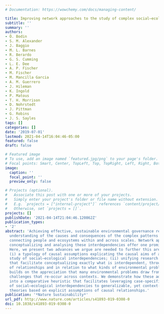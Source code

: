 ```yaml
---
# Documentation: https://wowchemy.com/docs/managing-content/

title: Improving network approaches to the study of complex social–ecological interdependencies
subtitle: ''
summary: ''
authors:
- Ö. Bodin
- S. M. Alexander
- J. Baggio
- M. L. Barnes
- R. Berardo
- G. S. Cumming
- L. E. Dee
- A. P. Fischer
- M. Fischer
- M. Mancilla Garcia
- A. M. Guerrero
- J. Hileman
- K. Ingold
- P. Matous
- T. H. Morrison
- D. Nohrstedt
- J. Pittman
- G. Robins
- J. S. Sayles
tags: []
categories: []
date: '2019-07-01'
lastmod: 2021-04-14T16:04:46-05:00
featured: false
draft: false

# Featured image
# To use, add an image named `featured.jpg/png` to your page's folder.
# Focal points: Smart, Center, TopLeft, Top, TopRight, Left, Right, BottomLeft, Bottom, BottomRight.
image:
  caption: ''
  focal_point: ''
  preview_only: false

# Projects (optional).
#   Associate this post with one or more of your projects.
#   Simply enter your project's folder or file name without extension.
#   E.g. `projects = ["internal-project"]` references `content/project/deep-learning/index.md`.
#   Otherwise, set `projects = []`.
projects: []
publishDate: '2021-04-14T21:04:46.120862Z'
publication_types:
- '2'
abstract: 'Achieving effective, sustainable environmental governance requires a better
  understanding of the causes and consequences of the complex patterns of interdependencies
  connecting people and ecosystems within and across scales. Network approaches for
  conceptualizing and analysing these interdependencies offer one promising solution.
  Here, we present two advances we argue are needed to further this area of research:
  (i) a typology of causal assumptions explicating the causal aims of any given network-centric
  study of social–ecological interdependencies; (ii) unifying research design considerations
  that facilitate conceptualizing exactly what is interdependent, through what types
  of relationships and in relation to what kinds of environmental problems. The latter
  builds on the appreciation that many environmental problems draw from a set of core
  challenges that re-occur across contexts. We demonstrate how these advances combine
  into a comparative heuristic that facilitates leveraging case-specific findings
  of social–ecological interdependencies to generalizable, yet context-sensitive,
  theories based on explicit assumptions of causal relationships.'
publication: '*Nature Sustainability*'
url_pdf: http://www.nature.com/articles/s41893-019-0308-0
doi: 10.1038/s41893-019-0308-0
---
```

